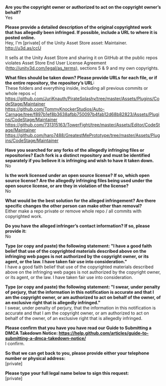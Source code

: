**Are you the copyright owner or authorized to act on the copyright owner’s behalf?**  
Yes

**Please provide a detailed description of the original copyrighted work that has allegedly been infringed. If possible, include a URL to where it is posted online.**  
Hey, I'm [private] of the Unity Asset Store asset: Maintainer.  
http://u3d.as/ccU

It sells at the Unity Asset Store and sharing it on GitHub at the public repos violates Asset Store End User License Agreement (http://unity3d.com/legal/as_terms), sections 5 & 9 and my own copyrights.

**What files should be taken down? Please provide URLs for each file, or if the entire repository, the repository’s URL:**  
These folders and everything inside, including all previous commits or whole repos =(  
https://github.com/JuriKnauth/PirateSplashy/tree/master/Assets/Plugins/CodeStage/Maintainer    
https://github.com/TommyKnockerStudios/Auto-Carnage/tree/f897b1ef8b3638afbb750097b4fab12d68b82823/Assets/Plugins/CodeStage/Maintainer  
https://github.com/731315163/TowerFight/tree/master/Assets/Editor/CodeStage/Maintainer  
https://github.com/haro7488/GreatestMePrototype/tree/master/Assets/Plugins/CodeStage/Maintainer  

**Have you searched for any forks of the allegedly infringing files or repositories? Each fork is a distinct repository and must be identified separately if you believe it is infringing and wish to have it taken down.**  
No

**Is the work licensed under an open source license? If so, which open source license? Are the allegedly infringing files being used under the open source license, or are they in violation of the license?**  
No

**What would be the best solution for the alleged infringement? Are there specific changes the other person can make other than removal?**  
Either make a repo private or remove whole repo / all commits with copyrighted work.

**Do you have the alleged infringer’s contact information? If so, please provide it:**  
No

**Type (or copy and paste) the following statement: "I have a good faith belief that use of the copyrighted materials described above on the infringing web pages is not authorized by the copyright owner, or its agent, or the law. I have taken fair use into consideration."**  
I have a good faith belief that use of the copyrighted materials described above on the infringing web pages is not authorized by the copyright owner, or its agent, or the law. I have taken fair use into consideration.

**Type (or copy and paste) the following statement: "I swear, under penalty of perjury, that the information in this notification is accurate and that I am the copyright owner, or am authorized to act on behalf of the owner, of an exclusive right that is allegedly infringed."**  
I swear, under penalty of perjury, that the information in this notification is accurate and that I am the copyright owner, or am authorized to act on behalf of the owner, of an exclusive right that is allegedly infringed.

**Please confirm that you have you have read our Guide to Submitting a DMCA Takedown Notice: https://help.github.com/articles/guide-to-submitting-a-dmca-takedown-notice/**  
I confirm.

**So that we can get back to you, please provide either your telephone number or physical address:**  
[private]

**Please type your full legal name below to sign this request:**   
[private]
